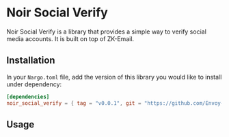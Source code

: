 # Noir Social Verify

Noir Social Verify is a library that provides a simple way to verify social media accounts. It is built on top of ZK-Email.

## Installation

In your `Nargo.toml` file, add the version of this library you would like to install under dependency:

```toml
[dependencies]
noir_social_verify = { tag = "v0.0.1", git = "https://github.com/Envoy-VC/noir_social_verify" }
```

## Usage

